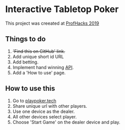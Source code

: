 # Interactive Tabletop Poker

This project was creeated at [ProfHacks 2019](https://profhacks2019.devpost.com/)

## Things to do
1. ~~'Find this on GitHub' link.~~
2. Add unique short id URL
3. Add betting.
4. Implement hand winning [API](https://github.com/goldfire/pokersolver).
5. Add a 'How to use' page.

## How to use this

1. Go to [playpoker.tech](http://playpoker.tech/)
2. Share unique url with other players.
3. Use one device as the dealer.
4. All other devices select player.
5. Choose 'Start Game' on the dealer device and play.
